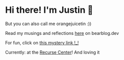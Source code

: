 # Hi there! I'm Justin 🍊

But you can also call me orangejuicetin :)) 

Read my musings and reflections [here](https://juicetin.bearblog.dev) on bearblog.dev

For fun, click on [this mystery link !_!](https://river.maxbittker.com/) 

Currently: at the [Recurse Center](https://recurse.com/about)! And loving it
